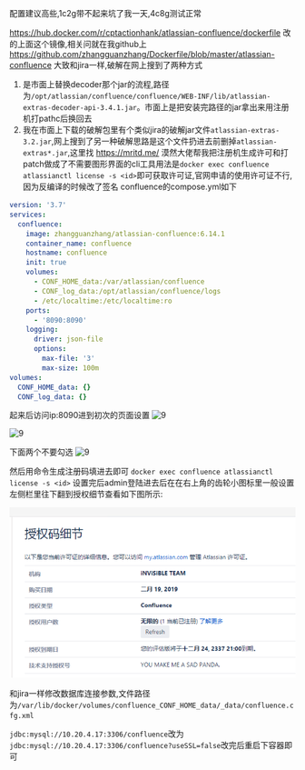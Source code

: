 配置建议高些,1c2g带不起来坑了我一天,4c8g测试正常

https://hub.docker.com/r/cptactionhank/atlassian-confluence/dockerfile
改的上面这个镜像,相关问就在我github上 https://github.com/zhangguanzhang/Dockerfile/blob/master/atlassian-confluence
大致和jira一样,破解在网上搜到了两种方式
1. 是市面上替换decoder那个jar的流程,路径为`/opt/atlassian/confluence/confluence/WEB-INF/lib/atlassian-extras-decoder-api-3.4.1.jar`。市面上是把安装完路径的jar拿出来用注册机打pathc后换回去
2. 我在市面上下载的破解包里有个类似jira的破解jar文件`atlassian-extras-3.2.jar`,网上搜到了另一种破解思路是这个文件扔进去前删掉`atlassian-extras*.jar`,这里找 https://mritd.me/ 漠然大佬帮我把注册机生成许可和打patch做成了不需要图形界面的cli工具用法是`docker exec confluence atlassianctl license -s <id>`即可获取许可证,官网申请的使用许可证不行,因为反编译的时候改了签名
confluence的compose.yml如下
```yaml
version: '3.7'
services:
  confluence:
    image: zhangguanzhang/atlassian-confluence:6.14.1
    container_name: confluence
    hostname: confluence
    init: true
    volumes:
      - CONF_HOME_data:/var/atlassian/confluence
      - CONF_log_data:/opt/atlassian/confluence/logs
      - /etc/localtime:/etc/localtime:ro
    ports:
      - '8090:8090'
    logging:
      driver: json-file
      options:
        max-file: '3'
        max-size: 100m
volumes:
  CONF_HOME_data: {}
  CONF_log_data: {}
```
起来后访问ip:8090进到初次的页面设置
![9](https://images2017.cnblogs.com/blog/907596/201709/907596-20170928163446169-500307045.jpg)

![9](https://images2017.cnblogs.com/blog/907596/201709/907596-20170928163453434-1803555365.jpg)

下面两个不要勾选
![9](https://images2017.cnblogs.com/blog/907596/201709/907596-20170928163715059-1486445585.jpg)


然后用命令生成注册码填进去即可
`docker exec confluence atlassianctl license -s <id>`
设置完后admin登陆进去后在在右上角的齿轮小图标里一般设置左侧栏里往下翻到授权细节查看如下图所示:

![6](https://github.com/zhangguanzhang/Image-Hosting/blob/master/atlassian/6.png?raw=true)

和jira一样修改数据库连接参数,文件路径为`/var/lib/docker/volumes/confluence_CONF_HOME_data/_data/confluence.cfg.xml`

`jdbc:mysql://10.20.4.17:3306/confluence`改为`jdbc:mysql://10.20.4.17:3306/confluence?useSSL=false`改完后重启下容器即可
